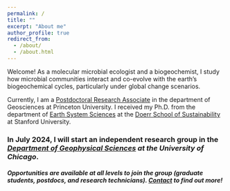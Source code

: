 ```yaml
---
permalink: /
title: ""
excerpt: "About me"
author_profile: true
redirect_from: 
  - /about/
  - /about.html
---
```


Welcome! As a molecular microbial ecologist and a biogeochemist, I study how microbial communities
interact and co-evolve with the earth’s biogeochemical cycles, particularly under global change scenarios.

Currently, I am a [Postdoctoral Research Associate](https://geosciences.princeton.edu/people/linta-reji#:-:text=linta%20reji) in the department of Geosciences at Princeton University. I received my Ph.D. from the department of [Earth System Sciences](https://earthsystemscience.stanford.edu/) at the [Doerr School of Sustainability](
https://sustainability.stanford.edu/) at Stanford University.


### In July 2024, I will start an independent research group in the *[Department of Geophysical Sciences](https://geosci.uchicago.edu/people/linta-reji/) at the University of Chicago*. 
#### *Opportunities are available at all levels to join the group (graduate students, postdocs, and research technicians). [Contact](lreji@princeton.edu) to find out more!*
